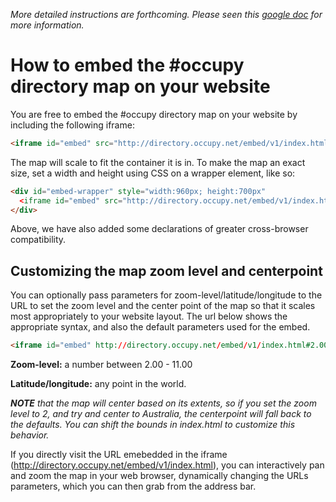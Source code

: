 _More detailed instructions are forthcoming. Please seen this [google doc](https://docs.google.com/document/d/1gzlRvXYSfyGZRoWP_stHZAzGV66jR9bBFhREeqcBPdw/edit#heading=h.bcdf9msxnwpl) for more information._


How to embed the #occupy directory map on your website
======================================================



You are free to embed the #occupy directory map on your website by including the following iframe:

```html
<iframe id="embed" src="http://directory.occupy.net/embed/v1/index.html" style="border:0; height:100%; width:100%; position:absolute;"></iframe>
```

The map will scale to fit the container it is in. To make the map an exact size, set a width and height using CSS on a wrapper element, like so:

```html
<div id="embed-wrapper" style="width:960px; height:700px"
  <iframe id="embed" src="http://directory.occupy.net/embed/v1/index.html" style="border:0; height:100%; width:100%; position:absolute;" marginwidth="0" marginheight="0" frameborder="0" vspace="0" hspace="0" allowtransparency="true" scrolling="no" ></iframe>
</div>
```

Above, we have also added some declarations of greater cross-browser compatibility.


Customizing the map zoom level and centerpoint
----------------------------------------------

You can optionally pass parameters for zoom-level/latitude/longitude to the URL to set the zoom level and the center point of the map so that it scales most appropriately to your website layout. The url below shows the appropriate syntax, and also the default parameters used for the embed.

```html
<iframe id="embed" http://directory.occupy.net/embed/v1/index.html#2.00/-16.2/10.0" ></iframe>
```

**Zoom-level:** a number between 2.00 - 11.00

**Latitude/longitude:** any point in the world. 

_**NOTE** that the map will center based on its extents, so if you set the zoom level to 2, and try and center to Australia, the centerpoint will fall back to the defaults. You can shift the bounds in index.html to customize this behavior._


If you directly visit the URL emebedded in the iframe (http://directory.occupy.net/embed/v1/index.html), you can interactively pan and zoom the map in your web browser, dynamically changing the URLs parameters, which you can then grab from the address bar.